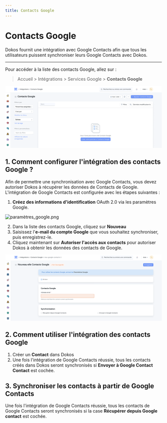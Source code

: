 ```yaml
---
title: Contacts Google
---
```


# Contacts Google

Dokos fournit une intégration avec Google Contacts afin que tous les utilisateurs puissent synchroniser leurs Google Contacts avec Dokos.

---

Pour accéder à la liste des contacts Google, allez sur :

> Accueil > Intégrations > Services Google > **Contacts Google**

![liste_contact_google.png](/content/integrations/contacts-google/liste_contact_google.png)

## 1. Comment configurer l'intégration des contacts Google ?

Afin de permettre une synchronisation avec Google Contacts, vous devez autoriser Dokos à récupérer les données de Contacts de Google. L'intégration de Google Contacts est configurée avec les étapes suivantes :

1. **Créez des informations d'identification** OAuth 2.0 via les paramètres Google.

![paramètres_google.png](/content/integrations/contacts-google/paramètres_google.png)

2. Dans la liste des contacts Google, cliquez sur **Nouveau**
3. Saisissez l'**e-mail du compte Google** que vous souhaitez synchroniser, puis enregistrez-le. 
4. Cliquez maintenant sur **Autoriser l'accès aux contacts** pour autoriser Dokos à obtenir les données des contacts de Google.

![nouveau_contact_google.png](/content/integrations/contacts-google/nouveau_contact_google.png)

## 2. Comment utiliser l'intégration des contacts Google 

1. Créer un **Contact** dans Dokos 
2. Une fois l'intégration de Google Contacts réussie, tous les contacts créés dans Dokos seront synchronisés si **Envoyer à Google Contact Contact** est cochée.

## 3. Synchroniser les contacts à partir de Google Contacts

Une fois l'intégration de Google Contacts réussie, tous les contacts de Google Contacts seront synchronisés si la case **Récupérer depuis Google contact** est cochée.